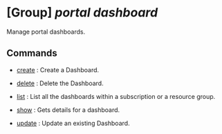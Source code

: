 # [Group] _portal dashboard_

Manage portal dashboards.

## Commands

- [create](/Commands/portal/dashboard/_create.md)
: Create a Dashboard.

- [delete](/Commands/portal/dashboard/_delete.md)
: Delete the Dashboard.

- [list](/Commands/portal/dashboard/_list.md)
: List all the dashboards within a subscription or a resource group.

- [show](/Commands/portal/dashboard/_show.md)
: Gets details for a dashboard.

- [update](/Commands/portal/dashboard/_update.md)
: Update an existing Dashboard.
